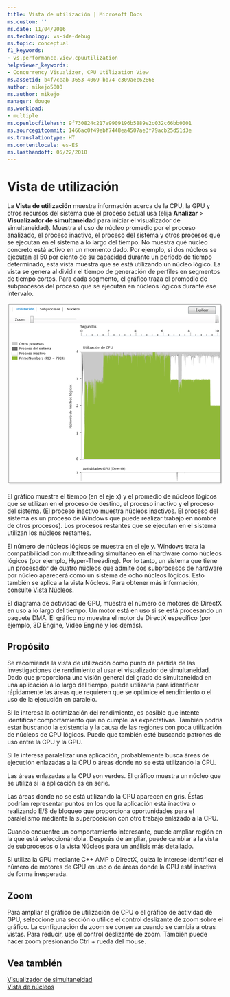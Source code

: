 ```yaml
---
title: Vista de utilización | Microsoft Docs
ms.custom: ''
ms.date: 11/04/2016
ms.technology: vs-ide-debug
ms.topic: conceptual
f1_keywords:
- vs.performance.view.cpuutilization
helpviewer_keywords:
- Concurrency Visualizer, CPU Utilization View
ms.assetid: b4f7ceab-3653-4069-bb74-c309aec62866
author: mikejo5000
ms.author: mikejo
manager: douge
ms.workload:
- multiple
ms.openlocfilehash: 9f730824c217e9909196b5889e2c032c66bb0001
ms.sourcegitcommit: 1466ac0f49ebf7448ea4507ae3f79acb25d51d3e
ms.translationtype: HT
ms.contentlocale: es-ES
ms.lasthandoff: 05/22/2018
---
```

# <a name="utilization-view"></a>Vista de utilización
La **Vista de utilización** muestra información acerca de la CPU, la GPU y otros recursos del sistema que el proceso actual usa (elija **Analizar** > **Visualizador de simultaneidad** para iniciar el visualizador de simultaneidad). Muestra el uso de núcleo promedio por el proceso analizado, el proceso inactivo, el proceso del sistema y otros procesos que se ejecutan en el sistema a lo largo del tiempo. No muestra qué núcleo concreto está activo en un momento dado. Por ejemplo, si dos núcleos se ejecutan al 50 por ciento de su capacidad durante un período de tiempo determinado, esta vista muestra que se está utilizando un núcleo lógico. La vista se genera al dividir el tiempo de generación de perfiles en segmentos de tiempo cortos. Para cada segmento, el gráfico traza el promedio de subprocesos del proceso que se ejecutan en núcleos lógicos durante ese intervalo.  
  
 ![Vista de utilización de CPU](../profiling/media/vsts_ppacpuutil.png "VSTS_PPAcpuUtil")  
  
 El gráfico muestra el tiempo (en el eje x) y el promedio de núcleos lógicos que se utilizan en el proceso de destino, el proceso inactivo y el proceso del sistema. (El proceso inactivo muestra núcleos inactivos. El proceso del sistema es un proceso de Windows que puede realizar trabajo en nombre de otros procesos). Los procesos restantes que se ejecutan en el sistema utilizan los núcleos restantes.  
  
 El número de núcleos lógicos se muestra en el eje y. Windows trata la compatibilidad con multithreading simultáneo en el hardware como núcleos lógicos (por ejemplo, Hyper-Threading). Por lo tanto, un sistema que tiene un procesador de cuatro núcleos que admite dos subprocesos de hardware por núcleo aparecerá como un sistema de ocho núcleos lógicos. Esto también se aplica a la vista Núcleos. Para obtener más información, consulte [Vista Núcleos](../profiling/cores-view.md).  
  
 El diagrama de actividad de GPU, muestra el número de motores de DirectX en uso a lo largo del tiempo.  Un motor está en uso si se está procesando un paquete DMA.  El gráfico no muestra el motor de DirectX específico (por ejemplo, 3D Engine, Video Engine y los demás).  
  
## <a name="purpose"></a>Propósito  
 Se recomienda la vista de utilización como punto de partida de las investigaciones de rendimiento al usar el visualizador de simultaneidad. Dado que proporciona una visión general del grado de simultaneidad en una aplicación a lo largo del tiempo, puede utilizarla para identificar rápidamente las áreas que requieren que se optimice el rendimiento o el uso de la ejecución en paralelo.  
  
 Si le interesa la optimización del rendimiento, es posible que intente identificar comportamiento que no cumple las expectativas. También podría estar buscando la existencia y la causa de las regiones con poca utilización de núcleos de CPU lógicos. Puede que también esté buscando patrones de uso entre la CPU y la GPU.  
  
 Si le interesa paralelizar una aplicación, probablemente busca áreas de ejecución enlazadas a la CPU o áreas donde no se está utilizando la CPU.  
  
 Las áreas enlazadas a la CPU son verdes. El gráfico muestra un núcleo que se utiliza si la aplicación es en serie.  
  
 Las áreas donde no se está utilizando la CPU aparecen en gris. Éstas podrían representar puntos en los que la aplicación está inactiva o realizando E/S de bloqueo que proporciona oportunidades para el paralelismo mediante la superposición con otro trabajo enlazado a la CPU.  
  
 Cuando encuentre un comportamiento interesante, puede ampliar región en la que está seleccionándola. Después de ampliar, puede cambiar a la vista de subprocesos o la vista Núcleos para un análisis más detallado.  
  
 Si utiliza la GPU mediante C++ AMP o DirectX, quizá le interese identificar el número de motores de GPU en uso o de áreas donde la GPU está inactiva de forma inesperada.  
  
## <a name="zooming"></a>Zoom  
 Para ampliar el gráfico de utilización de CPU o el gráfico de actividad de GPU, seleccione una sección o utilice el control deslizante de zoom sobre el gráfico. La configuración de zoom se conserva cuando se cambia a otras vistas. Para reducir, use el control deslizante de zoom. También puede hacer zoom presionando Ctrl + rueda del mouse.  
  
## <a name="see-also"></a>Vea también  
 [Visualizador de simultaneidad](../profiling/concurrency-visualizer.md)   
 [Vista de núcleos](../profiling/cores-view.md)